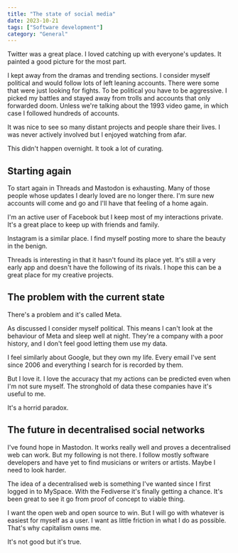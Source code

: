 ```yaml
---
title: "The state of social media"
date: 2023-10-21
tags: ["Software development"]
category: "General"
---
```

Twitter was a great place. I loved catching up with everyone's updates. It painted a good picture for the most part.

I kept away from the dramas and trending sections. I consider myself political and would follow lots of left leaning accounts. There were some that were just looking for fights. To be political you have to be aggressive. I picked my battles and stayed away from trolls and accounts that only forwarded doom. Unless we're talking about the 1993 video game, in which case I followed hundreds of accounts.

It was nice to see so many distant projects and people share their lives. I was never actively involved but I enjoyed watching from afar.

This didn't happen overnight. It took a lot of curating.

## Starting again

To start again in Threads and Mastodon is exhausting. Many of those people whose updates I dearly loved are no longer there. I'm sure new accounts will come and go and I'll have that feeling of a home again.

I'm an active user of Facebook but I keep most of my interactions private. It's a great place to keep up with friends and family.

Instagram is a similar place. I find myself posting more to share the beauty in the benign.

Threads is interesting in that it hasn't found its place yet. It's still a very early app and doesn't have the following of its rivals. I hope this can be a great place for my creative projects.

## The problem with the current state

There's a problem and it's called Meta.

As discussed I consider myself political. This means I can't look at the behaviour of Meta and sleep well at night. They're a company with a poor history, and I don't feel good letting them use my data.

I feel similarly about Google, but they own my life. Every email I've sent since 2006 and everything I search for is recorded by them.

But I love it. I love the accuracy that my actions can be predicted even when I'm not sure myself. The stronghold of data these companies have it's useful to me.

It's a horrid paradox.

## The future in decentralised social networks

I've found hope in Mastodon. It works really well and proves a decentralised web can work. But my following is not there. I follow mostly software developers and have yet to find musicians or writers or artists. Maybe I need to look harder.

The idea of a decentralised web is something I've wanted since I first logged in to MySpace. With the Fediverse it's finally getting a chance. It's been great to see it go from proof of concept to viable thing.

I want the open web and open source to win. But I will go with whatever is easiest for myself as a user. I want as little friction in what I do as possible. That's why capitalism owns me.

It's not good but it's true.
